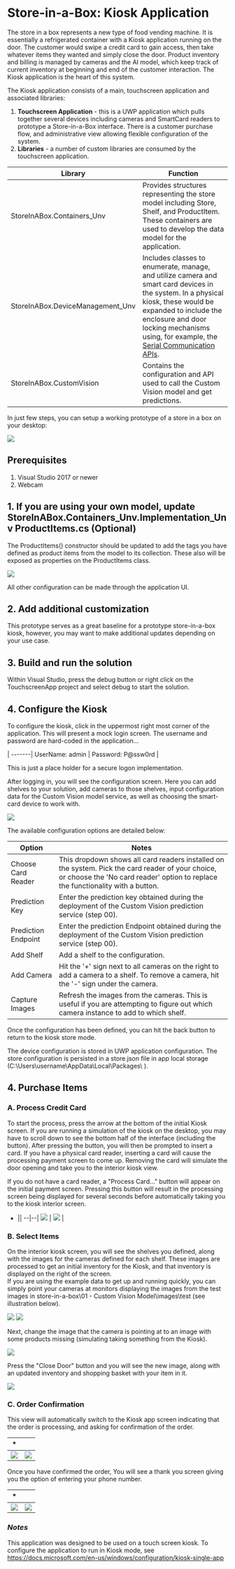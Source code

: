 # Store-in-a-Box: Kiosk Application
The store in a box represents a new type of food vending machine. It is essentially a refrigerated container with a Kiosk application running on the door.  The customer would swipe a credit card to gain access, then take whatever items they wanted and simply close the door. Product inventory and billing is managed by cameras and the AI model, which keep track of current inventory at beginning and end of the customer interaction. The Kiosk application is the heart of this system. 


The Kiosk application consists of a main, touchscreen application and associated libraries:

1. **Touchscreen Application** - this is a UWP application which pulls together several devices including cameras and SmartCard readers to prototype a Store-in-a-Box interface.  There is a customer purchase flow, and administrative view allowing flexible configuration of the system.
2. **Libraries** - a number of custom libraries are consumed by the touchscreen application.

Library | Function |
-------|-----|
StoreInABox.Containers_Unv | Provides structures representing the store model including Store, Shelf, and ProductItem. These containers are used to develop the data model for the application. |
StoreInABox.DeviceManagement_Unv | Includes classes to enumerate, manage, and utilize camera and smart card devices in the system.  In a physical kiosk, these would be expanded to include the enclosure and door locking mechanisms using, for example, the [Serial Communication APIs](https://docs.microsoft.com/en-us/uwp/api/windows.devices.serialcommunication). |
StoreInABox.CustomVision | Contains the configuration and API used to call the Custom Vision model and get predictions. |


In just few steps, you can setup a working prototype of a store in a box on your desktop:

![](./doc_images/Home_400.png)

## Prerequisites
1. Visual Studio 2017 or newer
2. Webcam

## 1. If you are using your own model, update StoreInABox.Containers_Unv.Implementation_Unv ProductItems.cs (Optional)

The ProductItems() constructor should be updated to add the tags you have defined as product items from the model to its collection.  These also will be exposed as properties on the ProductItems class. 

![](./doc_images/ProductItem_600.png)

All other configuration can be made through the application UI.

## 2. Add additional customization
This prototype serves as a great baseline for a prototype store-in-a-box kiosk, however, you may want to make additional updates depending on your use case. 

## 3. Build and run the solution
Within Visual Studio, press the debug button or right click on the TouchscreenApp project and select debug to start the solution.

## 4. Configure the Kiosk
To configure the kiosk, click in the uppermost right most corner of the application.  This will present a mock login screen.  The username and password are hard-coded in the application...

|
-------|
UserName: admin |
Password: P@ssw0rd |

This is just a place holder for a secure logon implementation.

After logging in, you will see the configuration screen.  Here you can add shelves to your solution, add cameras to those shelves, input configuration data for the Custom Vision model service, as well as choosing the smart-card device to work with.

![](./doc_images/Config.png)

The available configuration options are detailed below:

Option | Notes |
-------|-------|
Choose Card Reader| This dropdown shows all card readers installed on the system.  Pick the card reader of your choice, or choose the 'No card reader' option to replace the functionality with a button. |
Prediction Key | Enter the prediction key obtained during the deployment of the Custom Vision prediction service (step 00). |
Prediction Endpoint | Enter the prediction Endpoint obtained during the deployment of the Custom Vision prediction service (step 00).|
Add Shelf | Add a shelf to the configuration.|
Add Camera | Hit the '+' sign next to all cameras on the right to add a camera to a shelf. To remove a camera, hit the '-' sign under the camera.|
Capture Images | Refresh the images from the cameras.  This is useful if you are attempting to figure out which camera instance to add to which shelf.|

Once the configuration has been defined, you can hit the back button to return to the kiosk store mode.  

The device configuration is stored in UWP application configuration.  The store configuration is persisted in a store.json file in app local storage (C:\Users\username\AppData\Local\Packages\ ).

## 4. Purchase Items
### A. Process Credit Card
To start the process, press the arrow at the bottom of the initial Kiosk screen. If you are running a simulation of the kiosk on the desktop, you may have to scroll down to see the bottom half of the interface (including the button).  After pressing the button, you will then be prompted to insert a card.  If you have a physical card reader, inserting a card will cause the processing payment screen to come up. Removing the card will simulate the door opening and take you to the interior kiosk view.

If you do not have a card reader, a "Process Card..." button will appear on the initial payment screen.  Pressing this button will result in the processing screen being displayed for several seconds before automatically taking you to the kiosk interior screen.

* ||
--|--|
![](./doc_images/SwipeCard_1_350.png) | ![](./doc_images/SwipeCard_2_350.png) |


### B. Select Items
On the interior kiosk screen, you will see the shelves you defined, along with the images for the cameras defined for each shelf.  These images are processed to get an initial inventory for the Kiosk, and that inventory is displayed on the right of the screen.  
If you are using the example data to get up and running quickly, you can simply point your cameras at monitors displaying the images from the test images in store-in-a-box\01 - Custom Vision Model\images\test (see illustration below).

![](./doc_images/cam1.png)
![](./doc_images/interior.png)

Next, change the image that the camera is pointing at to an image with some products missing (simulating taking something from the Kiosk).

![](./doc_images/cam2.png)

Press the "Close Door" button and you will see the new image, along with an updated inventory and shopping basket with your item in it. 

![](./doc_images/doorclosing.png)

### C. Order Confirmation
This view will automatically switch to the Kiosk app screen indicating that the order is processing, and asking for confirmation of the order.

*||
-|-|
![](./doc_images/PurchaseConfirmation_350.png) |![](./doc_images/PurchaseConfirmationList_350.png) |

Once you have confirmed the order, You will see a thank you screen giving you the option of entering your phone number.

*||
-|-|
![](./doc_images/remember_350.png) | ![](./doc_images/phonenumber_1_350.png) |

### *Notes*
This application was designed to be used on a touch screen kiosk.  To configure the application to run in Kiosk mode, see https://docs.microsoft.com/en-us/windows/configuration/kiosk-single-app 
